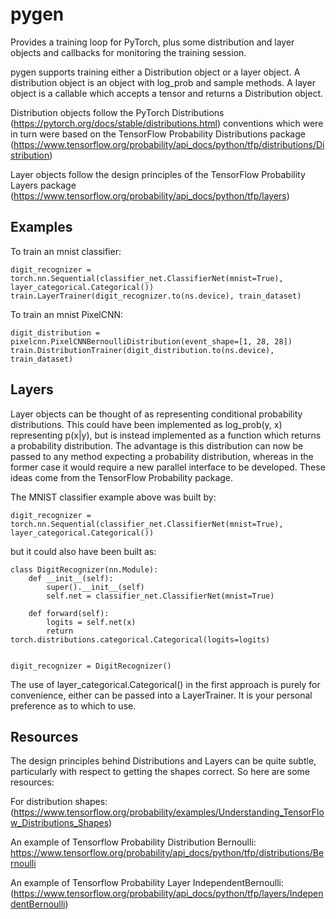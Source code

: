 # pygen
Provides a training loop for PyTorch, plus some distribution and layer objects and callbacks for monitoring the training session.

pygen supports training either a Distribution object or a layer object. A distribution object is an object with log_prob and sample methods. A layer object is a callable which accepts a tensor and returns a Distribution object.

Distribution objects follow the PyTorch Distributions (https://pytorch.org/docs/stable/distributions.html) conventions which were in turn were based on the TensorFlow Probability Distributions package (https://www.tensorflow.org/probability/api_docs/python/tfp/distributions/Distribution)

Layer objects follow the design principles of the TensorFlow Probability Layers package (https://www.tensorflow.org/probability/api_docs/python/tfp/layers)



## Examples

To train an mnist classifier:

```
digit_recognizer = torch.nn.Sequential(classifier_net.ClassifierNet(mnist=True), layer_categorical.Categorical())
train.LayerTrainer(digit_recognizer.to(ns.device), train_dataset)
```

To train an mnist PixelCNN:

```
digit_distribution = pixelcnn.PixelCNNBernoulliDistribution(event_shape=[1, 28, 28])
train.DistributionTrainer(digit_distribution.to(ns.device), train_dataset)
```

## Layers

Layer objects can be thought of as representing conditional probability distributions. This could have been implemented as log_prob(y, x) representing p(x|y), but is instead implemented as a function which returns a probability distribution. The advantage is this distribution can now be passed to any method expecting a probability distribution, whereas in the former case it would require a new parallel interface to be developed.
These ideas come from the TensorFlow Probability package.

The MNIST classifier example above was built by:
```
digit_recognizer = torch.nn.Sequential(classifier_net.ClassifierNet(mnist=True), layer_categorical.Categorical())
```
but it could also have been built as:
```
class DigitRecognizer(nn.Module):
    def __init__(self):
        super().__init__(self)
        self.net = classifier_net.ClassifierNet(mnist=True)

    def forward(self):
        logits = self.net(x)
        return torch.distributions.categorical.Categorical(logits=logits)


digit_recognizer = DigitRecognizer()
```
The use of layer_categorical.Categorical() in the first approach is purely for convenience, either can be passed into a LayerTrainer. It is your personal preference as to which to use.


## Resources

The design principles behind Distributions and Layers can be quite subtle, particularly with respect to getting the shapes correct.
So here are some resources:

For distribution shapes:
(https://www.tensorflow.org/probability/examples/Understanding_TensorFlow_Distributions_Shapes)

An example of Tensorflow Probability Distribution Bernoulli:
https://www.tensorflow.org/probability/api_docs/python/tfp/distributions/Bernoulli

An example of Tensorflow Probability Layer IndependentBernoulli:
(https://www.tensorflow.org/probability/api_docs/python/tfp/layers/IndependentBernoulli)

